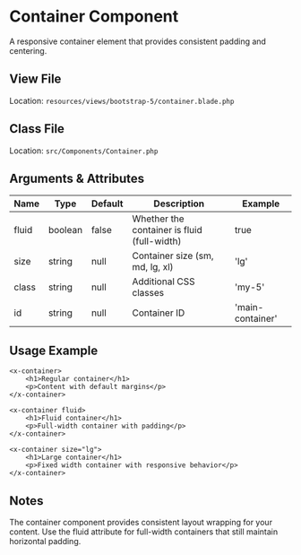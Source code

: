 # Container Component

A responsive container element that provides consistent padding and centering.

## View File

Location: `resources/views/bootstrap-5/container.blade.php`

## Class File

Location: `src/Components/Container.php`

## Arguments & Attributes

| Name | Type | Default | Description | Example |
|------|------|---------|-------------|---------|
| fluid | boolean | false | Whether the container is fluid (full-width) | true |
| size | string | null | Container size (sm, md, lg, xl) | 'lg' |
| class | string | null | Additional CSS classes | 'my-5' |
| id | string | null | Container ID | 'main-container' |

## Usage Example

```blade
<x-container>
    <h1>Regular container</h1>
    <p>Content with default margins</p>
</x-container>

<x-container fluid>
    <h1>Fluid container</h1>
    <p>Full-width container with padding</p>
</x-container>

<x-container size="lg">
    <h1>Large container</h1>
    <p>Fixed width container with responsive behavior</p>
</x-container>
```

## Notes

The container component provides consistent layout wrapping for your content. Use the fluid attribute for full-width containers that still maintain horizontal padding.
